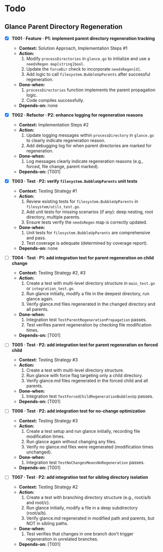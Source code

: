 # Todo

## Glance Parent Directory Regeneration

- [x] **T001 · Feature · P1: implement parent directory regeneration tracking**
    - **Context:** Solution Approach, Implementation Steps #1
    - **Action:**
        1. Modify `processDirectories` in `glance.go` to initialize and use a `needsRegen map[string]bool`.
        2. Update the `forceDir` check to incorporate `needsRegen[d]`.
        3. Add logic to call `filesystem.BubbleUpParents` after successful regeneration.
    - **Done‑when:**
        1. `processDirectories` function implements the parent propagation logic.
        2. Code compiles successfully.
    - **Depends‑on:** none

- [x] **T002 · Refactor · P2: enhance logging for regeneration reasons**
    - **Context:** Implementation Steps #2
    - **Action:**
        1. Update logging messages within `processDirectory` in `glance.go` to clearly indicate regeneration reason.
        2. Add debugging log for when parent directories are marked for regeneration.
    - **Done‑when:**
        1. Log messages clearly indicate regeneration reasons (e.g., forced, file change, parent marked).
    - **Depends‑on:** [T001]

- [x] **T003 · Test · P2: verify `filesystem.BubbleUpParents` unit tests**
    - **Context:** Testing Strategy #1
    - **Action:**
        1. Review existing tests for `filesystem.BubbleUpParents` in `filesystem/utils_test.go`.
        2. Add unit tests for missing scenarios (if any): deep nesting, root directory, multiple parents.
        3. Ensure tests verify the `needsRegen` map is correctly updated.
    - **Done‑when:**
        1. Unit tests for `filesystem.BubbleUpParents` are comprehensive and pass.
        2. Test coverage is adequate (determined by coverage report).
    - **Depends‑on:** none

- [ ] **T004 · Test · P1: add integration test for parent regeneration on child change**
    - **Context:** Testing Strategy #2, #3
    - **Action:**
        1. Create a test with multi-level directory structure in `main_test.go` or `integration_test.go`.
        2. Run glance initially, modify a file in the deepest directory, run glance again.
        3. Verify glance.md files regenerated in the changed directory and all parents.
    - **Done‑when:**
        1. Integration test `TestParentRegenerationPropagation` passes.
        2. Test verifies parent regeneration by checking file modification times.
    - **Depends‑on:** [T001]

- [ ] **T005 · Test · P2: add integration test for parent regeneration on forced child**
    - **Context:** Testing Strategy #3
    - **Action:**
        1. Create a test with multi-level directory structure.
        2. Run glance with force flag targeting only a child directory.
        3. Verify glance.md files regenerated in the forced child and all parents.
    - **Done‑when:**
        1. Integration test `TestForcedChildRegenerationBubblesUp` passes.
    - **Depends‑on:** [T001]

- [ ] **T006 · Test · P2: add integration test for no-change optimization**
    - **Context:** Testing Strategy #3
    - **Action:**
        1. Create a test setup and run glance initially, recording file modification times.
        2. Run glance again without changing any files.
        3. Verify no glance.md files were regenerated (modification times unchanged).
    - **Done‑when:**
        1. Integration test `TestNoChangesMeansNoRegeneration` passes.
    - **Depends‑on:** [T001]

- [ ] **T007 · Test · P2: add integration test for sibling directory isolation**
    - **Context:** Testing Strategy #2
    - **Action:**
        1. Create a test with branching directory structure (e.g., root/a/b and root/c).
        2. Run glance initially, modify a file in a deep subdirectory (root/a/b).
        3. Verify glance.md regenerated in modified path and parents, but NOT in sibling paths.
    - **Done‑when:**
        1. Test verifies that changes in one branch don't trigger regeneration in unrelated branches.
    - **Depends‑on:** [T001]
